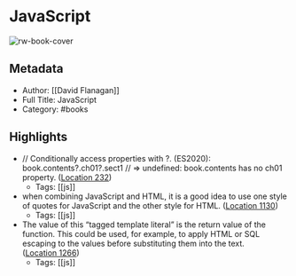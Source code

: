 # JavaScript

![rw-book-cover](https://m.media-amazon.com/images/I/91hUer84PpL._SY160.jpg)

## Metadata
- Author: [[David Flanagan]]
- Full Title: JavaScript
- Category: #books

## Highlights
- // Conditionally access properties with ?. (ES2020): book.contents?.ch01?.sect1 // => undefined: book.contents has no ch01 property. ([Location 232](https://readwise.io/to_kindle?action=open&asin=B088P9Q6BB&location=232))
    - Tags: [[js]] 
- when combining JavaScript and HTML, it is a good idea to use one style of quotes for JavaScript and the other style for HTML. ([Location 1130](https://readwise.io/to_kindle?action=open&asin=B088P9Q6BB&location=1130))
    - Tags: [[js]] 
- The value of this “tagged template literal” is the return value of the function. This could be used, for example, to apply HTML or SQL escaping to the values before substituting them into the text. ([Location 1266](https://readwise.io/to_kindle?action=open&asin=B088P9Q6BB&location=1266))
    - Tags: [[js]] 
